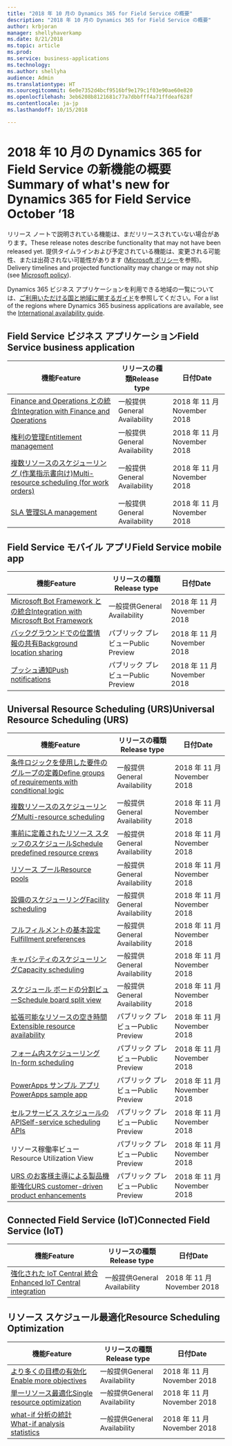 ```yaml
---
title: "2018 年 10 月の Dynamics 365 for Field Service の概要"
description: "2018 年 10 月の Dynamics 365 for Field Service の概要"
author: krbjoran
manager: shellyhaverkamp
ms.date: 8/21/2018
ms.topic: article
ms.prod: 
ms.service: business-applications
ms.technology: 
ms.author: shellyha
audience: Admin
ms.translationtype: HT
ms.sourcegitcommit: 6e0e7352d4bcf9516bf9e179c1f03e90ae60e820
ms.openlocfilehash: 3eb6208b8121681c77a7dbbfff4a71ffdeaf628f
ms.contentlocale: ja-jp
ms.lasthandoff: 10/15/2018

---
```

#  <a name="summary-of-whats-new-for-dynamics-365-for-field-service-october-18"></a><span data-ttu-id="84c7b-103">2018 年 10 月の Dynamics 365 for Field Service の新機能の概要</span><span class="sxs-lookup"><span data-stu-id="84c7b-103">Summary of what's new for Dynamics 365 for Field Service October ’18</span></span> 

<span data-ttu-id="84c7b-104">リリース ノートで説明されている機能は、まだリリースされていない場合があります。</span><span class="sxs-lookup"><span data-stu-id="84c7b-104">These release notes describe functionality that may not have been released yet.</span></span> <span data-ttu-id="84c7b-105">提供タイムラインおよび予定されている機能は、変更される可能性、または出荷されない可能性があります ([Microsoft ポリシー](https://go.microsoft.com/fwlink/p/?linkid=2007332)を参照)。</span><span class="sxs-lookup"><span data-stu-id="84c7b-105">Delivery timelines and projected functionality may change or may not ship (see [Microsoft policy](https://go.microsoft.com/fwlink/p/?linkid=2007332)).</span></span>

<span data-ttu-id="84c7b-106">Dynamics 365 ビジネス アプリケーションを利用できる地域の一覧については、[ご利用いただける国と地域に関するガイド](https://aka.ms/dynamics_365_international_availability_deck)を参照してください。</span><span class="sxs-lookup"><span data-stu-id="84c7b-106">For a list of the regions where Dynamics 365 business applications are available, see the [International availability guide](https://aka.ms/dynamics_365_international_availability_deck).</span></span>

## <a name="field-service-business-application"></a><span data-ttu-id="84c7b-107">Field Service ビジネス アプリケーション</span><span class="sxs-lookup"><span data-stu-id="84c7b-107">Field Service business application</span></span>

| <span data-ttu-id="84c7b-108">機能</span><span class="sxs-lookup"><span data-stu-id="84c7b-108">Feature</span></span>                      | <span data-ttu-id="84c7b-109">リリースの種類</span><span class="sxs-lookup"><span data-stu-id="84c7b-109">Release type</span></span>         |  <span data-ttu-id="84c7b-110">日付</span><span class="sxs-lookup"><span data-stu-id="84c7b-110">Date</span></span>         |
|---------------------|----------------------|----------------------------|
| [<span data-ttu-id="84c7b-111">Finance and Operations との統合</span><span class="sxs-lookup"><span data-stu-id="84c7b-111">Integration with Finance and Operations</span></span>](../field-service/dynamics365-finance-operations-integration.md) | <span data-ttu-id="84c7b-112">一般提供</span><span class="sxs-lookup"><span data-stu-id="84c7b-112">General Availability</span></span> |  <span data-ttu-id="84c7b-113">2018 年 11 月</span><span class="sxs-lookup"><span data-stu-id="84c7b-113">November 2018</span></span> |
| [<span data-ttu-id="84c7b-114">権利の管理</span><span class="sxs-lookup"><span data-stu-id="84c7b-114">Entitlement management</span></span>](../field-service/entitlement-management.md)      | <span data-ttu-id="84c7b-115">一般提供</span><span class="sxs-lookup"><span data-stu-id="84c7b-115">General Availability</span></span> |  <span data-ttu-id="84c7b-116">2018 年 11 月</span><span class="sxs-lookup"><span data-stu-id="84c7b-116">November 2018</span></span> |
| [<span data-ttu-id="84c7b-117">複数リソースのスケジューリング (作業指示書向け)</span><span class="sxs-lookup"><span data-stu-id="84c7b-117">Multi-resource scheduling (for work orders)</span></span>](../field-service/multi-resource-scheduling.md) | <span data-ttu-id="84c7b-118">一般提供</span><span class="sxs-lookup"><span data-stu-id="84c7b-118">General Availability</span></span> |  <span data-ttu-id="84c7b-119">2018 年 11 月</span><span class="sxs-lookup"><span data-stu-id="84c7b-119">November 2018</span></span> |
| [<span data-ttu-id="84c7b-120">SLA 管理</span><span class="sxs-lookup"><span data-stu-id="84c7b-120">SLA management</span></span>](../field-service/sla-management.md)         | <span data-ttu-id="84c7b-121">一般提供</span><span class="sxs-lookup"><span data-stu-id="84c7b-121">General Availability</span></span> |<span data-ttu-id="84c7b-122">2018 年 11 月</span><span class="sxs-lookup"><span data-stu-id="84c7b-122">November 2018</span></span> |

## <a name="field-service-mobile-app"></a><span data-ttu-id="84c7b-123">Field Service モバイル アプリ</span><span class="sxs-lookup"><span data-stu-id="84c7b-123">Field Service mobile app</span></span>

| <span data-ttu-id="84c7b-124">機能</span><span class="sxs-lookup"><span data-stu-id="84c7b-124">Feature</span></span>          | <span data-ttu-id="84c7b-125">リリースの種類</span><span class="sxs-lookup"><span data-stu-id="84c7b-125">Release type</span></span>   | <span data-ttu-id="84c7b-126">日付</span><span class="sxs-lookup"><span data-stu-id="84c7b-126">Date</span></span> |
|-----------------|----------------|----------------------------|
| [<span data-ttu-id="84c7b-127">Microsoft Bot Framework との統合</span><span class="sxs-lookup"><span data-stu-id="84c7b-127">Integration with Microsoft Bot Framework</span></span>](../field-service/field-service-mobile/microsoft-bot-framework-integration.md) | <span data-ttu-id="84c7b-128">一般提供</span><span class="sxs-lookup"><span data-stu-id="84c7b-128">General Availability</span></span>             | <span data-ttu-id="84c7b-129">2018 年 11 月</span><span class="sxs-lookup"><span data-stu-id="84c7b-129">November 2018</span></span>          |
| [<span data-ttu-id="84c7b-130">バックグラウンドでの位置情報の共有</span><span class="sxs-lookup"><span data-stu-id="84c7b-130">Background location sharing</span></span>](../field-service/field-service-mobile/background-location-sharing.md) | <span data-ttu-id="84c7b-131">パブリック プレビュー</span><span class="sxs-lookup"><span data-stu-id="84c7b-131">Public Preview</span></span> | <span data-ttu-id="84c7b-132">2018 年 11 月</span><span class="sxs-lookup"><span data-stu-id="84c7b-132">November 2018</span></span> |
| [<span data-ttu-id="84c7b-133">プッシュ通知</span><span class="sxs-lookup"><span data-stu-id="84c7b-133">Push notifications</span></span>](../field-service/field-service-mobile/push-notifications.md) | <span data-ttu-id="84c7b-134">パブリック プレビュー</span><span class="sxs-lookup"><span data-stu-id="84c7b-134">Public Preview</span></span> | <span data-ttu-id="84c7b-135">2018 年 11 月</span><span class="sxs-lookup"><span data-stu-id="84c7b-135">November 2018</span></span>    |

## <a name="universal-resource-scheduling-urs"></a><span data-ttu-id="84c7b-136">Universal Resource Scheduling (URS)</span><span class="sxs-lookup"><span data-stu-id="84c7b-136">Universal Resource Scheduling (URS)</span></span>

| <span data-ttu-id="84c7b-137">機能</span><span class="sxs-lookup"><span data-stu-id="84c7b-137">Feature</span></span>     | <span data-ttu-id="84c7b-138">リリースの種類</span><span class="sxs-lookup"><span data-stu-id="84c7b-138">Release type</span></span>         | <span data-ttu-id="84c7b-139">日付</span><span class="sxs-lookup"><span data-stu-id="84c7b-139">Date</span></span> |
|-----------|----------------------|------------------------|
| [<span data-ttu-id="84c7b-140">条件ロジックを使用した要件のグループの定義</span><span class="sxs-lookup"><span data-stu-id="84c7b-140">Define groups of requirements with conditional logic</span></span>](../field-service/universal-resource-scheduling-urs/Define-requirement-groups.md)    | <span data-ttu-id="84c7b-141">一般提供</span><span class="sxs-lookup"><span data-stu-id="84c7b-141">General Availability</span></span> | <span data-ttu-id="84c7b-142">2018 年 11 月</span><span class="sxs-lookup"><span data-stu-id="84c7b-142">November 2018</span></span>        |
| [<span data-ttu-id="84c7b-143">複数リソースのスケジューリング</span><span class="sxs-lookup"><span data-stu-id="84c7b-143">Multi-resource scheduling</span></span>](../field-service/universal-resource-scheduling-urs/Multi-Resource-Scheduling.md) | <span data-ttu-id="84c7b-144">一般提供</span><span class="sxs-lookup"><span data-stu-id="84c7b-144">General Availability</span></span> | <span data-ttu-id="84c7b-145">2018 年 11 月</span><span class="sxs-lookup"><span data-stu-id="84c7b-145">November 2018</span></span>        |
| [<span data-ttu-id="84c7b-146">事前に定義されたリソース スタッフのスケジュール</span><span class="sxs-lookup"><span data-stu-id="84c7b-146">Schedule predefined resource crews</span></span>](../field-service/universal-resource-scheduling-urs/Crew-Scheduling.md) | <span data-ttu-id="84c7b-147">一般提供</span><span class="sxs-lookup"><span data-stu-id="84c7b-147">General Availability</span></span> | <span data-ttu-id="84c7b-148">2018 年 11 月</span><span class="sxs-lookup"><span data-stu-id="84c7b-148">November 2018</span></span>        |
| [<span data-ttu-id="84c7b-149">リソース プール</span><span class="sxs-lookup"><span data-stu-id="84c7b-149">Resource pools</span></span>](../field-service/universal-resource-scheduling-urs/Resource-Pools.md) | <span data-ttu-id="84c7b-150">一般提供</span><span class="sxs-lookup"><span data-stu-id="84c7b-150">General Availability</span></span> | <span data-ttu-id="84c7b-151">2018 年 11 月</span><span class="sxs-lookup"><span data-stu-id="84c7b-151">November 2018</span></span>        |
| [<span data-ttu-id="84c7b-152">設備のスケジューリング</span><span class="sxs-lookup"><span data-stu-id="84c7b-152">Facility scheduling</span></span>](../field-service/universal-resource-scheduling-urs/Facility-Scheduling.md) | <span data-ttu-id="84c7b-153">一般提供</span><span class="sxs-lookup"><span data-stu-id="84c7b-153">General Availability</span></span> | <span data-ttu-id="84c7b-154">2018 年 11 月</span><span class="sxs-lookup"><span data-stu-id="84c7b-154">November 2018</span></span>        |
| [<span data-ttu-id="84c7b-155">フルフィルメントの基本設定</span><span class="sxs-lookup"><span data-stu-id="84c7b-155">Fulfillment preferences</span></span>](../field-service/universal-resource-scheduling-urs/Fulfillment-Preferences.md) | <span data-ttu-id="84c7b-156">一般提供</span><span class="sxs-lookup"><span data-stu-id="84c7b-156">General Availability</span></span> | <span data-ttu-id="84c7b-157">2018 年 11 月</span><span class="sxs-lookup"><span data-stu-id="84c7b-157">November 2018</span></span>  |
| [<span data-ttu-id="84c7b-158">キャパシティのスケジューリング</span><span class="sxs-lookup"><span data-stu-id="84c7b-158">Capacity scheduling</span></span>](../field-service/universal-resource-scheduling-urs/Capacity-Scheduling.md) | <span data-ttu-id="84c7b-159">一般提供</span><span class="sxs-lookup"><span data-stu-id="84c7b-159">General Availability</span></span> | <span data-ttu-id="84c7b-160">2018 年 11 月</span><span class="sxs-lookup"><span data-stu-id="84c7b-160">November 2018</span></span>   |
| [<span data-ttu-id="84c7b-161">スケジュール ボードの分割ビュー</span><span class="sxs-lookup"><span data-stu-id="84c7b-161">Schedule board split view</span></span>](../field-service/universal-resource-scheduling-urs/Schedule-Board-Split-View.md) | <span data-ttu-id="84c7b-162">一般提供</span><span class="sxs-lookup"><span data-stu-id="84c7b-162">General Availability</span></span> | <span data-ttu-id="84c7b-163">2018 年 11 月</span><span class="sxs-lookup"><span data-stu-id="84c7b-163">November 2018</span></span>        |
| [<span data-ttu-id="84c7b-164">拡張可能なリソースの空き時間</span><span class="sxs-lookup"><span data-stu-id="84c7b-164">Extensible resource availability</span></span>](../field-service/universal-resource-scheduling-urs/extensibility-hook-resource-availability.md)      | <span data-ttu-id="84c7b-165">パブリック プレビュー</span><span class="sxs-lookup"><span data-stu-id="84c7b-165">Public Preview</span></span>       | <span data-ttu-id="84c7b-166">2018 年 11 月</span><span class="sxs-lookup"><span data-stu-id="84c7b-166">November 2018</span></span>        |
| [<span data-ttu-id="84c7b-167">フォーム内スケジューリング</span><span class="sxs-lookup"><span data-stu-id="84c7b-167">In-form scheduling</span></span>](../field-service/universal-resource-scheduling-urs/in-form-scheduling.md)  | <span data-ttu-id="84c7b-168">パブリック プレビュー</span><span class="sxs-lookup"><span data-stu-id="84c7b-168">Public Preview</span></span>  | <span data-ttu-id="84c7b-169">2018 年 11 月</span><span class="sxs-lookup"><span data-stu-id="84c7b-169">November 2018</span></span>  |
| [<span data-ttu-id="84c7b-170">PowerApps サンプル アプリ</span><span class="sxs-lookup"><span data-stu-id="84c7b-170">PowerApps sample app</span></span>](../field-service/universal-resource-scheduling-urs/powerapps-sample-app.md) | <span data-ttu-id="84c7b-171">パブリック プレビュー</span><span class="sxs-lookup"><span data-stu-id="84c7b-171">Public Preview</span></span> | <span data-ttu-id="84c7b-172">2018 年 11 月</span><span class="sxs-lookup"><span data-stu-id="84c7b-172">November 2018</span></span> |
| [<span data-ttu-id="84c7b-173">セルフサービス スケジュールの API</span><span class="sxs-lookup"><span data-stu-id="84c7b-173">Self-service scheduling APIs</span></span>](../field-service/universal-resource-scheduling-urs//self-service-scheduling-apis.md) | <span data-ttu-id="84c7b-174">パブリック プレビュー</span><span class="sxs-lookup"><span data-stu-id="84c7b-174">Public Preview</span></span>       | <span data-ttu-id="84c7b-175">2018 年 11 月</span><span class="sxs-lookup"><span data-stu-id="84c7b-175">November 2018</span></span>        |
| <span data-ttu-id="84c7b-176">リソース稼働率ビュー</span><span class="sxs-lookup"><span data-stu-id="84c7b-176">Resource Utilization View</span></span>     | <span data-ttu-id="84c7b-177">パブリック プレビュー</span><span class="sxs-lookup"><span data-stu-id="84c7b-177">Public Preview</span></span>       | <span data-ttu-id="84c7b-178">2018 年 11 月</span><span class="sxs-lookup"><span data-stu-id="84c7b-178">November 2018</span></span>        |
| [<span data-ttu-id="84c7b-179">URS のお客様主導による製品機能強化</span><span class="sxs-lookup"><span data-stu-id="84c7b-179">URS customer-driven product enhancements</span></span>](../field-service/universal-resource-scheduling-urs/urs-customer-driven-product-enhancements.md) | <span data-ttu-id="84c7b-180">パブリック プレビュー</span><span class="sxs-lookup"><span data-stu-id="84c7b-180">Public Preview</span></span>       | <span data-ttu-id="84c7b-181">2018 年 11 月</span><span class="sxs-lookup"><span data-stu-id="84c7b-181">November 2018</span></span>        |

## <a name="connected-field-service-iot"></a><span data-ttu-id="84c7b-182">Connected Field Service (IoT)</span><span class="sxs-lookup"><span data-stu-id="84c7b-182">Connected Field Service (IoT)</span></span>

| <span data-ttu-id="84c7b-183">機能</span><span class="sxs-lookup"><span data-stu-id="84c7b-183">Feature</span></span>       | <span data-ttu-id="84c7b-184">リリースの種類</span><span class="sxs-lookup"><span data-stu-id="84c7b-184">Release type</span></span>   | <span data-ttu-id="84c7b-185">日付</span><span class="sxs-lookup"><span data-stu-id="84c7b-185">Date</span></span> |
|------------|----------------|------------------------------|
| [<span data-ttu-id="84c7b-186">強化された IoT Central 統合</span><span class="sxs-lookup"><span data-stu-id="84c7b-186">Enhanced IoT Central integration</span></span>](../field-service/connected-field-service/enhanced-iot-central-integration.md) | <span data-ttu-id="84c7b-187">一般提供</span><span class="sxs-lookup"><span data-stu-id="84c7b-187">General Availability</span></span>  | <span data-ttu-id="84c7b-188">2018 年 11 月</span><span class="sxs-lookup"><span data-stu-id="84c7b-188">November 2018</span></span> |

## <a name="resource-scheduling-optimization"></a><span data-ttu-id="84c7b-189">リソース スケジュール最適化</span><span class="sxs-lookup"><span data-stu-id="84c7b-189">Resource Scheduling Optimization</span></span>

| <span data-ttu-id="84c7b-190">機能</span><span class="sxs-lookup"><span data-stu-id="84c7b-190">Feature</span></span>  | <span data-ttu-id="84c7b-191">リリースの種類</span><span class="sxs-lookup"><span data-stu-id="84c7b-191">Release type</span></span>         | <span data-ttu-id="84c7b-192">日付</span><span class="sxs-lookup"><span data-stu-id="84c7b-192">Date</span></span> |
|--------------|----------------------|------------------------|
| [<span data-ttu-id="84c7b-193">より多くの目標の有効化</span><span class="sxs-lookup"><span data-stu-id="84c7b-193">Enable more objectives</span></span>](../field-service/resource-scheduling-optimization-rso/enable-more-objectives.md) | <span data-ttu-id="84c7b-194">一般提供</span><span class="sxs-lookup"><span data-stu-id="84c7b-194">General Availability</span></span> | <span data-ttu-id="84c7b-195">2018 年 11 月</span><span class="sxs-lookup"><span data-stu-id="84c7b-195">November 2018</span></span>        |
| [<span data-ttu-id="84c7b-196">単一リソース最適化</span><span class="sxs-lookup"><span data-stu-id="84c7b-196">Single resource optimization</span></span>](../field-service/resource-scheduling-optimization-rso/single-resource-optimization.md) | <span data-ttu-id="84c7b-197">一般提供</span><span class="sxs-lookup"><span data-stu-id="84c7b-197">General Availability</span></span> | <span data-ttu-id="84c7b-198">2018 年 11 月</span><span class="sxs-lookup"><span data-stu-id="84c7b-198">November 2018</span></span>        |
| [<span data-ttu-id="84c7b-199">what-if 分析の統計</span><span class="sxs-lookup"><span data-stu-id="84c7b-199">What-if analysis statistics</span></span>](../field-service/resource-scheduling-optimization-rso/what-if-analysis-statistic-ui.md) | <span data-ttu-id="84c7b-200">一般提供</span><span class="sxs-lookup"><span data-stu-id="84c7b-200">General Availability</span></span> | <span data-ttu-id="84c7b-201">2018 年 11 月</span><span class="sxs-lookup"><span data-stu-id="84c7b-201">November 2018</span></span>        |


